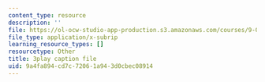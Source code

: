 ```yaml
---
content_type: resource
description: ''
file: https://ol-ocw-studio-app-production.s3.amazonaws.com/courses/9-00sc-introduction-to-psychology-fall-2011/9a4fa894cd7c72061a943d0cbec08914_Vko17una2Zw.srt
file_type: application/x-subrip
learning_resource_types: []
resourcetype: Other
title: 3play caption file
uid: 9a4fa894-cd7c-7206-1a94-3d0cbec08914
---
```

